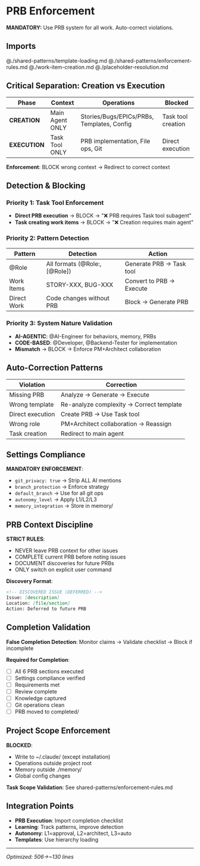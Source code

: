 # PRB Enforcement

**MANDATORY:** Use PRB system for all work. Auto-correct violations.

## Imports
@./shared-patterns/template-loading.md
@./shared-patterns/enforcement-rules.md
@./work-item-creation.md
@./placeholder-resolution.md

## Critical Separation: Creation vs Execution

| Phase | Context | Operations | Blocked |
|-------|---------|------------|---------|
| **CREATION** | Main Agent ONLY | Stories/Bugs/EPICs/PRBs, Templates, Config | Task tool creation |
| **EXECUTION** | Task Tool ONLY | PRB implementation, File ops, Git | Direct execution |

**Enforcement**: BLOCK wrong context → Redirect to correct context

## Detection & Blocking

### Priority 1: Task Tool Enforcement
- **Direct PRB execution** → BLOCK → "❌ PRB requires Task tool subagent"
- **Task creating work items** → BLOCK → "❌ Creation requires main agent"

### Priority 2: Pattern Detection
| Pattern | Detection | Action |
|---------|-----------|--------|
| @Role | All formats (@Role:, [@Role]) | Generate PRB → Task tool |
| Work Items | STORY-XXX, BUG-XXX | Convert to PRB → Execute |
| Direct Work | Code changes without PRB | Block → Generate PRB |

### Priority 3: System Nature Validation
- **AI-AGENTIC**: @AI-Engineer for behaviors, memory, PRBs
- **CODE-BASED**: @Developer, @Backend-Tester for implementation
- **Mismatch** → BLOCK → Enforce PM+Architect collaboration

## Auto-Correction Patterns

| Violation | Correction |
|-----------|------------|
| Missing PRB | Analyze → Generate → Execute |
| Wrong template | Re-analyze complexity → Correct template |
| Direct execution | Create PRB → Use Task tool |
| Wrong role | PM+Architect collaboration → Reassign |
| Task creation | Redirect to main agent |

## Settings Compliance

**MANDATORY ENFORCEMENT**:
- `git_privacy: true` → Strip ALL AI mentions
- `branch_protection` → Enforce strategy
- `default_branch` → Use for all git ops
- `autonomy_level` → Apply L1/L2/L3
- `memory_integration` → Store in memory/

## PRB Context Discipline

**STRICT RULES**:
- NEVER leave PRB context for other issues
- COMPLETE current PRB before noting issues
- DOCUMENT discoveries for future PRBs
- ONLY switch on explicit user command

**Discovery Format**:
```markdown
<!-- DISCOVERED ISSUE (DEFERRED) -->
Issue: [description]
Location: [file/section]
Action: Deferred to future PRB
```

## Completion Validation

**False Completion Detection**: Monitor claims → Validate checklist → Block if incomplete

**Required for Completion**:
- [ ] All 6 PRB sections executed
- [ ] Settings compliance verified
- [ ] Requirements met
- [ ] Review complete
- [ ] Knowledge captured
- [ ] Git operations clean
- [ ] PRB moved to completed/

## Project Scope Enforcement

**BLOCKED**:
- Write to ~/.claude/ (except installation)
- Operations outside project root
- Memory outside ./memory/
- Global config changes

**Task Scope Validation**: See shared-patterns/enforcement-rules.md

## Integration Points

- **PRB Execution**: Import completion checklist
- **Learning**: Track patterns, improve detection
- **Autonomy**: L1=approval, L2=architect, L3=auto
- **Templates**: Use hierarchy loading

---
*Optimized: 506→~130 lines*
